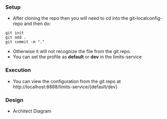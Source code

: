 ### Setup
* After cloning the repo then you will need to cd into the git-localconfig-repo and then do:
```
git init
git add . 
git commit -m "."
```
* Otherwise it will not recognize the file from the git repo. 
* You can set the profile as **default** or **dev** in the limits-service

### Execution
* You can view the configuration from the git repo at http://localhost:8888/limits-service/{default/dev} 

### Design
* Architect Diagram
